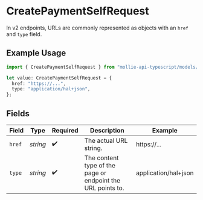 # CreatePaymentSelfRequest

In v2 endpoints, URLs are commonly represented as objects with an `href` and `type` field.

## Example Usage

```typescript
import { CreatePaymentSelfRequest } from "mollie-api-typescript/models/operations";

let value: CreatePaymentSelfRequest = {
  href: "https://...",
  type: "application/hal+json",
};
```

## Fields

| Field                                                       | Type                                                        | Required                                                    | Description                                                 | Example                                                     |
| ----------------------------------------------------------- | ----------------------------------------------------------- | ----------------------------------------------------------- | ----------------------------------------------------------- | ----------------------------------------------------------- |
| `href`                                                      | *string*                                                    | :heavy_check_mark:                                          | The actual URL string.                                      | https://...                                                 |
| `type`                                                      | *string*                                                    | :heavy_check_mark:                                          | The content type of the page or endpoint the URL points to. | application/hal+json                                        |